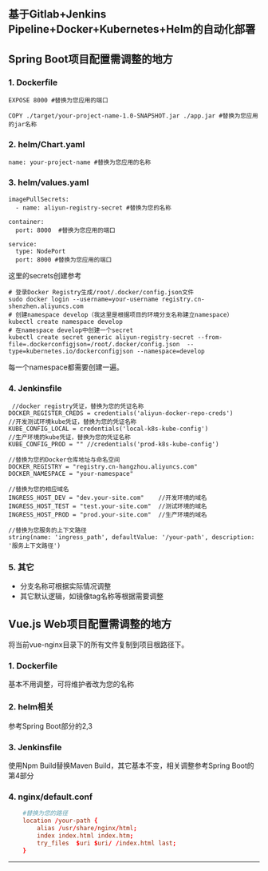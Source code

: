 ## 基于Gitlab+Jenkins Pipeline+Docker+Kubernetes+Helm的自动化部署


## Spring Boot项目配置需调整的地方

### 1. Dockerfile

```
EXPOSE 8000 #替换为您应用的端口

COPY ./target/your-project-name-1.0-SNAPSHOT.jar ./app.jar #替换为您应用的jar名称
```

### 2. helm/Chart.yaml

```
name: your-project-name #替换为您应用的名称
```

### 3. helm/values.yaml

```
imagePullSecrets:
  - name: aliyun-registry-secret #替换为您的名称

container:
  port: 8000  #替换为您应用的端口

service:
  type: NodePort
  port: 8000 #替换为您应用的端口
```

这里的secrets创建参考

```shell
# 登录Docker Registry生成/root/.docker/config.json文件
sudo docker login --username=your-username registry.cn-shenzhen.aliyuncs.com
# 创建namespace develop（我这里是根据项目的环境分支名称建立namespace）
kubectl create namespace develop
# 在namespace develop中创建一个secret
kubectl create secret generic aliyun-registry-secret --from-file=.dockerconfigjson=/root/.docker/config.json  --type=kubernetes.io/dockerconfigjson --namespace=develop
```

每一个namespace都需要创建一遍。

### 4. Jenkinsfile

```
 //docker registry凭证，替换为您的凭证名称
DOCKER_REGISTER_CREDS = credentials('aliyun-docker-repo-creds')
//开发测试环境kube凭证，替换为您的凭证名称
KUBE_CONFIG_LOCAL = credentials('local-k8s-kube-config')
//生产环境的kube凭证，替换为您的凭证名称
KUBE_CONFIG_PROD = "" //credentials('prod-k8s-kube-config')

//替换为您的Docker仓库地址与命名空间
DOCKER_REGISTRY = "registry.cn-hangzhou.aliyuncs.com" 
DOCKER_NAMESPACE = "your-namespace"

//替换为您的相应域名
INGRESS_HOST_DEV = "dev.your-site.com"    //开发环境的域名
INGRESS_HOST_TEST = "test.your-site.com"  //测试环境的域名
INGRESS_HOST_PROD = "prod.your-site.com"  //生产环境的域名

//替换为您服务的上下文路径
string(name: 'ingress_path', defaultValue: '/your-path', description: '服务上下文路径')
```

### 5. 其它

- 分支名称可根据实际情况调整
- 其它默认逻辑，如镜像tag名称等根据需要调整


## Vue.js Web项目配置需调整的地方

将当前vue-nginx目录下的所有文件复制到项目根路径下。

### 1. Dockerfile

基本不用调整，可将维护者改为您的名称

### 2. helm相关

参考Spring Boot部分的2,3

### 3. Jenkinsfile

使用Npm Build替换Maven Build，其它基本不变，相关调整参考Spring Boot的第4部分

### 4. nginx/default.conf

```conf
	#替换为您的路径
    location /your-path {
        alias /usr/share/nginx/html;
        index index.html index.htm;
        try_files  $uri $uri/ /index.html last;
    }
```


---
